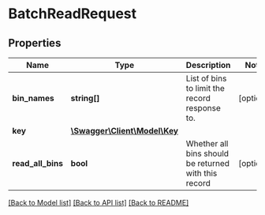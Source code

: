 # BatchReadRequest

## Properties
Name | Type | Description | Notes
------------ | ------------- | ------------- | -------------
**bin_names** | **string[]** | List of bins to limit the record response to. | [optional] 
**key** | [**\Swagger\Client\Model\Key**](Key.md) |  | 
**read_all_bins** | **bool** | Whether all bins should be returned with this record | [optional] 

[[Back to Model list]](../../README.md#documentation-for-models) [[Back to API list]](../../README.md#documentation-for-api-endpoints) [[Back to README]](../../README.md)

